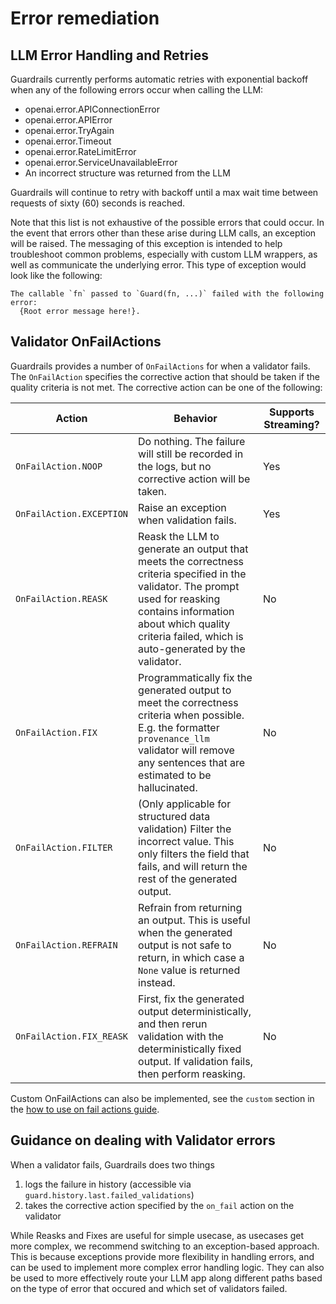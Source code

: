 # Error remediation

## LLM Error Handling and Retries
Guardrails currently performs automatic retries with exponential backoff when any of the following errors occur when calling the LLM:

- openai.error.APIConnectionError
- openai.error.APIError
- openai.error.TryAgain
- openai.error.Timeout
- openai.error.RateLimitError
- openai.error.ServiceUnavailableError
- An incorrect structure was returned from the LLM

Guardrails will continue to retry with backoff until a max wait time between requests of sixty (60) seconds is reached.

Note that this list is not exhaustive of the possible errors that could occur.  In the event that errors other than these arise during LLM calls, an exception will be raised.  The messaging of this exception is intended to help troubleshoot common problems, especially with custom LLM wrappers, as well as communicate the underlying error.  This type of exception would look like the following:

```log
The callable `fn` passed to `Guard(fn, ...)` failed with the following error:
  {Root error message here!}.
```


## Validator OnFailActions

Guardrails provides a number of `OnFailActions` for when a validator fails. The `OnFailAction` specifies the corrective action that should be taken if the quality criteria is not met. The corrective action can be one of the following:

| Action    | Behavior                                                                                                                                                                                               | Supports Streaming? | 
|-----------|--------------------------------------------------------------------------------------------------------------------------------------------------------------------------------------------------------|----| 
| `OnFailAction.NOOP`    | Do nothing. The failure will still be recorded in the logs, but no corrective action will be taken.                                                                                                    | Yes | 
| `OnFailAction.EXCEPTION`  | Raise an exception when validation fails.     | Yes | 
| `OnFailAction.REASK`   | Reask the LLM to generate an output that meets the correctness criteria specified in the validator.  The prompt used for reasking contains information about which quality criteria failed, which is auto-generated by the validator. | No | 
| `OnFailAction.FIX`     | Programmatically fix the generated output to meet the correctness criteria when possible. E.g. the formatter `provenance_llm` validator will remove any sentences that are estimated to be hallucinated.             | No | 
| `OnFailAction.FILTER`  | (Only applicable for structured data validation) Filter the incorrect value. This only filters the field that fails, and will return the rest of the generated output.                                                                                  | No | 
| `OnFailAction.REFRAIN` | Refrain from returning an output. This is useful when the generated output is not safe to return, in which case a `None` value is returned instead.                                                          | No | 
| `OnFailAction.FIX_REASK` | First, fix the generated output deterministically, and then rerun validation with the deterministically fixed output. If validation fails, then perform reasking.           | No | 


Custom OnFailActions can also be implemented, see the `custom` section in the [how to use on fail actions guide](/docs/how_to_guides/use_on_fail_actions).

## Guidance on dealing with Validator errors

When a validator fails, Guardrails does two things

1. logs the failure in history (accessible via `guard.history.last.failed_validations`)
2. takes the corrective action specified by the `on_fail` action on the validator

While Reasks and Fixes are useful for simple usecase, as usecases get more complex, we recommend switching to an exception-based approach. This is because exceptions provide more flexibility in handling errors, and can be used to implement more complex error handling logic. They can also be used to more effectively route your LLM app along different paths based on the type of error that occured and which set of validators failed.